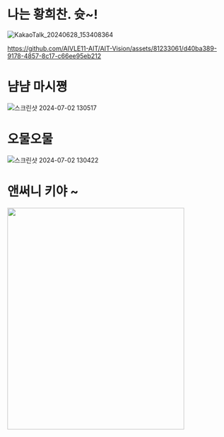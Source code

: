# 나는 황희찬. 슛~!

![KakaoTalk_20240628_153408364](https://github.com/AIVLE11-AIT/AIT-Vision/assets/81233061/e5dd2df6-5c0b-4ba2-b2c1-d815a25a6383)

https://github.com/AIVLE11-AIT/AIT-Vision/assets/81233061/d40ba389-9178-4857-8c17-c66ee95eb212

# 냠냠 마시쪙
![스크린샷 2024-07-02 130517](https://github.com/AIVLE11-AIT/AIT-frontend/assets/86431761/fcaf841b-6141-4230-8b4f-604061be90f6)
# 오물오물
![스크린샷 2024-07-02 130422](https://github.com/AIVLE11-AIT/AIT-frontend/assets/86431761/aaadcf7f-1f87-40de-b68b-f84eb13ce695)

# 앤써니 키야 ~
<img src="https://github.com/AIVLE11-AIT/AIT-Vision/assets/92067715/7329ab50-37be-47fe-bb79-0f24d9e6e0bb" width="400" height="500"/>
